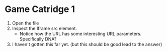 # Game Catridge 1
1. Open the file
2. Inspect the Iframe src element. 
    - Notice how the URL has some interesting URL parameters. Specifically DNA? 
3. I haven't gotten this far yet. (but this should be good lead to the answer)

